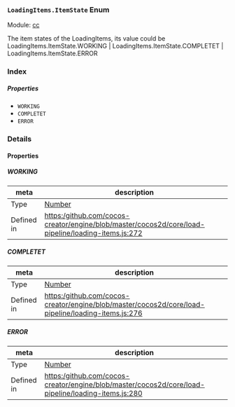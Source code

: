 ### `LoadingItems.ItemState` Enum



Module: [cc](../modules/cc.md)




The item states of the LoadingItems, its value could be LoadingItems.ItemState.WORKING | LoadingItems.ItemState.COMPLETET | LoadingItems.ItemState.ERROR

### Index

##### Properties

  - `WORKING`
  - `COMPLETET`
  - `ERROR`

### Details

#### Properties


##### WORKING

> 

| meta | description |
|------|-------------|
| Type | <a href="https://developer.mozilla.org/en/JavaScript/Reference/Global_Objects/Number" class="crosslink external" target="_blank">Number</a> |
| Defined in | [https:/github.com/cocos-creator/engine/blob/master/cocos2d/core/load-pipeline/loading-items.js:272](https:/github.com/cocos-creator/engine/blob/master/cocos2d/core/load-pipeline/loading-items.js#L272) |



##### COMPLETET

> 

| meta | description |
|------|-------------|
| Type | <a href="https://developer.mozilla.org/en/JavaScript/Reference/Global_Objects/Number" class="crosslink external" target="_blank">Number</a> |
| Defined in | [https:/github.com/cocos-creator/engine/blob/master/cocos2d/core/load-pipeline/loading-items.js:276](https:/github.com/cocos-creator/engine/blob/master/cocos2d/core/load-pipeline/loading-items.js#L276) |



##### ERROR

> 

| meta | description |
|------|-------------|
| Type | <a href="https://developer.mozilla.org/en/JavaScript/Reference/Global_Objects/Number" class="crosslink external" target="_blank">Number</a> |
| Defined in | [https:/github.com/cocos-creator/engine/blob/master/cocos2d/core/load-pipeline/loading-items.js:280](https:/github.com/cocos-creator/engine/blob/master/cocos2d/core/load-pipeline/loading-items.js#L280) |


